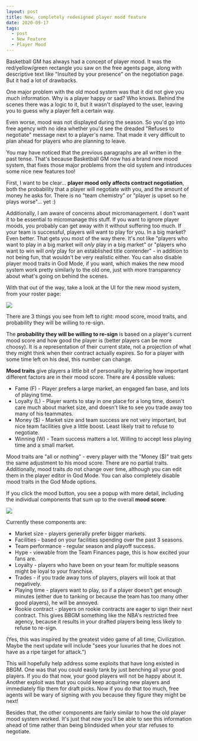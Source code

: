```yaml
---
layout: post
title: New, completely redesigned player mood feature
date: 2020-09-17
tags:
  - post
  - New Feature
  - Player Mood
---
```


Basketball GM has always had a concept of player mood. It was the red/yellow/green rectangle you saw on the free agents page, along with descriptive text like "Insulted by your presence" on the negotiation page. But it had a lot of drawbacks.

One major problem with the old mood system was that it did not give you much information. Why is a player happy or sad? Who knows. Behind the scenes there was a logic to it, but it wasn't displayed to the user, leaving you to guess why a player felt a certain way.

Even worse, mood was not displayed during the season. So you'd go into free agency with no idea whether you'd see the dreaded "Refuses to negotiate" message next to a player's name. That made it very difficult to plan ahead for players who are planning to leave.

You may have noticed that the previous paragraphs are all written in the past tense. That's because Basketball GM now has a brand new mood system, that fixes those major problems from the old system and introduces some nice new features too!

<!--more-->

First, I want to be clear... **player mood only affects contract negotiation**, both the probability that a player will negotiate with you, and the amount of money he asks for. There is no "team chemistry" or "player is upset so he plays worse"... yet :)

Additionally, I am aware of concerns about micromanagement. I don't want it to be essential to micromanage this stuff. If you want to ignore player moods, you probably can get away with it without suffering too much. If your team is successful, players will want to play for you. In a big market? Even better. That gets you most of the way there. It's not like "players who want to play in a big market will _only_ play in a big market" or "players who want to win will _only_ play for an established title contender" - in addition to not being fun, that wouldn't be very realistic either. You can also disable player mood traits in God Mode, if you want, which makes the new mood system work pretty similarly to the old one, just with more transparency about what's going on behind the scenes.

With that out of the way, take a look at the UI for the new mood system, from your roster page:

<img src="/files/mood-1.png" class="img-fluid" />

There are 3 things you see from left to right: mood score, mood traits, and probability they will be willing to re-sign.

The **probability they will be willing to re-sign** is based on a player's current mood score and how good the player is (better players can be more choosy). It is a representation of their current state, not a projection of what they might think when their contract actually expires. So for a player with some time left on his deal, this number can change.

**Mood traits** give players a little bit of personality by altering how important different factors are in their mood score. There are 4 possible values:

- Fame (F) - Player prefers a large market, an engaged fan base, and lots of playing time.
- Loyalty (L) - Player wants to stay in one place for a long time, doesn't care much about market size, and doesn't like to see you trade away too many of his teammates.
- Money ($) - Market size and team success are not very important, but nice team facilities give a little boost. Least likely trait to refuse to negotiate.
- Winning (W) - Team success matters a lot. Willing to accept less playing time and a small market.

Mood traits are "all or nothing" - every player with the "Money ($)" trait gets the same adjustment to his mood score. There are no partial traits. Additionally, mood traits do not change over time, although you can edit them in the player editor in God Mode. You can also completely disable mood traits in the God Mode options.

If you click the mood button, you see a popup with more detail, including the individual components that sum up to the overall **mood score**:

<img src="/files/mood-2.png" class="img-fluid" />

Currently these components are:

- Market size - players generally prefer bigger markets.
- Facilities - based on your facilities spending over the past 3 seasons.
- Team performance - regular season and playoff success.
- Hype - viewable from the Team Finances page, this is how excited your fans are.
- Loyalty - players who have been on your team for multiple seasons might be loyal to your franchise.
- Trades - if you trade away tons of players, players will look at that negatively.
- Playing time - players want to play, so if a player doesn't get enough minutes (either due to tanking or because the team has too many other good players), he will be annoyed.
- Rookie contract - players on rookie contracts are eager to sign their next contract. This gives BBGM something like the NBA's restricted free agency, because it results in your drafted players being less likely to refuse to re-sign.

(Yes, this was inspired by the greatest video game of all time, Civilization. Maybe the next update will include "sees your luxuries that he does not have as a ripe target for attack.")

This will hopefully help address some exploits that have long existed in BBGM. One was that you could easily tank by just benching all your good players. If you do that now, your good players will not be happy about it. Another exploit was that you could keep acquiring new players and immediately flip them for draft picks. Now if you do that too much, free agents will be wary of signing with you because they figure they might be next!

Besides that, the other components are fairly similar to how the old player mood system worked. It's just that now you'll be able to see this information ahead of time rather than being blindsided when your star refuses to negotiate.
